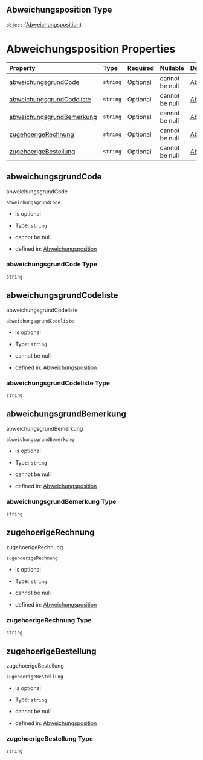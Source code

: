 ## Abweichungsposition Type

`object` ([Abweichungsposition](abweichungsposition.md))

# Abweichungsposition Properties

| Property                                                | Type     | Required | Nullable       | Defined by                                                                                                                                                                                                                                 |
| :------------------------------------------------------ | :------- | :------- | :------------- | :----------------------------------------------------------------------------------------------------------------------------------------------------------------------------------------------------------------------------------------- |
| [abweichungsgrundCode](#abweichungsgrundcode)           | `string` | Optional | cannot be null | [Abweichungsposition](abweichungsposition-properties-abweichungsgrundcode.md "https://raw.githubusercontent.com/conuti-gmbh/bo4e-schema/master/schemas/v1/com/Abweichungsposition.schema.json#/properties/abweichungsgrundCode")           |
| [abweichungsgrundCodeliste](#abweichungsgrundcodeliste) | `string` | Optional | cannot be null | [Abweichungsposition](abweichungsposition-properties-abweichungsgrundcodeliste.md "https://raw.githubusercontent.com/conuti-gmbh/bo4e-schema/master/schemas/v1/com/Abweichungsposition.schema.json#/properties/abweichungsgrundCodeliste") |
| [abweichungsgrundBemerkung](#abweichungsgrundbemerkung) | `string` | Optional | cannot be null | [Abweichungsposition](abweichungsposition-properties-abweichungsgrundbemerkung.md "https://raw.githubusercontent.com/conuti-gmbh/bo4e-schema/master/schemas/v1/com/Abweichungsposition.schema.json#/properties/abweichungsgrundBemerkung") |
| [zugehoerigeRechnung](#zugehoerigerechnung)             | `string` | Optional | cannot be null | [Abweichungsposition](abweichungsposition-properties-zugehoerigerechnung.md "https://raw.githubusercontent.com/conuti-gmbh/bo4e-schema/master/schemas/v1/com/Abweichungsposition.schema.json#/properties/zugehoerigeRechnung")             |
| [zugehoerigeBestellung](#zugehoerigebestellung)         | `string` | Optional | cannot be null | [Abweichungsposition](abweichungsposition-properties-zugehoerigebestellung.md "https://raw.githubusercontent.com/conuti-gmbh/bo4e-schema/master/schemas/v1/com/Abweichungsposition.schema.json#/properties/zugehoerigeBestellung")         |

## abweichungsgrundCode

abweichungsgrundCode

`abweichungsgrundCode`

*   is optional

*   Type: `string`

*   cannot be null

*   defined in: [Abweichungsposition](abweichungsposition-properties-abweichungsgrundcode.md "https://raw.githubusercontent.com/conuti-gmbh/bo4e-schema/master/schemas/v1/com/Abweichungsposition.schema.json#/properties/abweichungsgrundCode")

### abweichungsgrundCode Type

`string`

## abweichungsgrundCodeliste

abweichungsgrundCodeliste

`abweichungsgrundCodeliste`

*   is optional

*   Type: `string`

*   cannot be null

*   defined in: [Abweichungsposition](abweichungsposition-properties-abweichungsgrundcodeliste.md "https://raw.githubusercontent.com/conuti-gmbh/bo4e-schema/master/schemas/v1/com/Abweichungsposition.schema.json#/properties/abweichungsgrundCodeliste")

### abweichungsgrundCodeliste Type

`string`

## abweichungsgrundBemerkung

abweichungsgrundBemerkung

`abweichungsgrundBemerkung`

*   is optional

*   Type: `string`

*   cannot be null

*   defined in: [Abweichungsposition](abweichungsposition-properties-abweichungsgrundbemerkung.md "https://raw.githubusercontent.com/conuti-gmbh/bo4e-schema/master/schemas/v1/com/Abweichungsposition.schema.json#/properties/abweichungsgrundBemerkung")

### abweichungsgrundBemerkung Type

`string`

## zugehoerigeRechnung

zugehoerigeRechnung

`zugehoerigeRechnung`

*   is optional

*   Type: `string`

*   cannot be null

*   defined in: [Abweichungsposition](abweichungsposition-properties-zugehoerigerechnung.md "https://raw.githubusercontent.com/conuti-gmbh/bo4e-schema/master/schemas/v1/com/Abweichungsposition.schema.json#/properties/zugehoerigeRechnung")

### zugehoerigeRechnung Type

`string`

## zugehoerigeBestellung

zugehoerigeBestellung

`zugehoerigeBestellung`

*   is optional

*   Type: `string`

*   cannot be null

*   defined in: [Abweichungsposition](abweichungsposition-properties-zugehoerigebestellung.md "https://raw.githubusercontent.com/conuti-gmbh/bo4e-schema/master/schemas/v1/com/Abweichungsposition.schema.json#/properties/zugehoerigeBestellung")

### zugehoerigeBestellung Type

`string`

